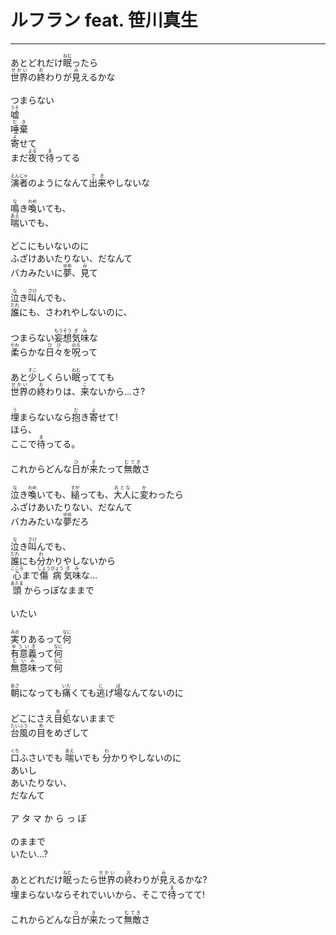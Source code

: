 # ルフラン feat. 笹川真生
---
<lyric>
あとどれだけ<ruby>眠<rt>ねむ</rt></ruby>ったら<br/>
<ruby>世界<rt>せかい</rt></ruby>の<ruby>終<rt>お</rt></ruby>わりが<ruby>見<rt>み</rt></ruby>えるかな<br/>
<br/>
つまらない<br/>
<ruby>嘘<rt>うそ</rt></ruby><br/>
<ruby>唾棄<rt>だき</rt></ruby><br/>
<ruby>寄<rt>よ</rt></ruby>せて<br/>
まだ<ruby>夜<rt>よる</rt></ruby>で<ruby>待<rt>ま</rt></ruby>ってる<br/>
<br/>
<ruby>演者<rt>えんじゃ</rt></ruby>のようになんて<ruby>出来<rt>でき</rt></ruby>やしないな<br/>
<br/>
<ruby>鳴<rt>な</rt></ruby>き<ruby>喚<rt>わめ</rt></ruby>いても、<br/>
<ruby>喘<rt>あえ</rt></ruby>いでも、<br/>
<br/>
どこにもいないのに<br/>
ふざけあいたりない、だなんて<br/>
バカみたいに<ruby>夢<rt>ゆめ</rt></ruby>、<ruby>見<rt>み</rt></ruby>て<br/>
<br/>
<ruby>泣<rt>な</rt></ruby>き<ruby>叫<rt>さけ</rt></ruby>んでも、<br/>
<ruby>誰<rt>だれ</rt></ruby>にも、さわれやしないのに、<br/>
<br/>
つまらない<ruby>妄想<rt>もうそう</rt></ruby><ruby>気味<rt>ぎみ</rt></ruby>な<br/>
<ruby>柔<rt>やわ</rt></ruby>らかな<ruby>日々<rt>ひび</rt></ruby>を<ruby>呪<rt>のろ</rt></ruby>って<br/>
<br/>
あと<ruby>少<rt>すこ</rt></ruby>しくらい<ruby>眠<rt>ねむ</rt></ruby>ってても<br/>
<ruby>世界<rt>せかい</rt></ruby>の<ruby>終<rt>お</rt></ruby>わりは、<ruby>来<rt>こ</rt></ruby>ないから…さ?<br/>
<br/>
<ruby>埋<rt>う</rt></ruby>まらないなら<ruby>抱<rt>だ</rt></ruby>き<ruby>寄<rt>よ</rt></ruby>せて!<br/>
ほら、<br/>
ここで<ruby>待<rt>ま</rt></ruby>ってる。<br/>
<br/>
これからどんな<ruby>日<rt>ひ</rt></ruby>が<ruby>来<rt>き</rt></ruby>たって<ruby>無敵<rt>むてき</rt></ruby>さ<br/>
<br/>
<ruby>泣<rt>な</rt></ruby>き<ruby>喚<rt>わめ</rt></ruby>いても、<ruby>縋<rt>すが</rt></ruby>っても、<ruby>大人<rt>おとな</rt></ruby>に<ruby>変<rt>か</rt></ruby>わったら<br/>
ふざけあいたりない、だなんて<br/>
バカみたいな<ruby>夢<rt>ゆめ</rt></ruby>だろ<br/>
<br/>
<ruby>泣<rt>な</rt></ruby>き<ruby>叫<rt>さけ</rt></ruby>んでも、<br/>
<ruby>誰<rt>だれ</rt></ruby>にも<ruby>分<rt>わ</rt></ruby>かりやしないから<br/>
<ruby>心<rt>こころ</rt></ruby>まで<ruby>傷病<rt>しょうびょう</rt></ruby><ruby>気味<rt>ぎみ</rt></ruby>な…<br/>
<ruby>頭<rt>あたま</rt></ruby> からっぽなままで<br/>
<br/>
いたい<br/>
<br/>
<ruby>実<rt>みの</rt></ruby>りあるって<ruby>何<rt>なに</rt></ruby><br/>
<ruby>有意義<rt>ゆういぎ</rt></ruby>って<ruby>何<rt>なに</rt></ruby><br/>
<ruby>無意味<rt>むいみ</rt></ruby>って<ruby>何<rt>なに</rt></ruby><br/>
<br/>
<ruby>朝<rt>あさ</rt></ruby>になっても<ruby>痛<rt>いた</rt></ruby>くても<ruby>逃<rt>に</rt></ruby>げ<ruby>場<rt>ば</rt></ruby>なんてないのに<br/>
<br/>
どこにさえ<ruby>目処<rt>めど</rt></ruby>ないままで<br/>
<ruby>台風<rt>たいふう</rt></ruby>の<ruby>目<rt>め</rt></ruby>をめざして<br/>
<br/>
<ruby>口<rt>ぐち</rt></ruby>ふさいでも <ruby>喘<rt>あえ</rt></ruby>いでも <ruby>分<rt>わ</rt></ruby>かりやしないのに<br/>
あいし<br/>
あいたりない、<br/>
だなんて<br/>
<br/>
ア タ マ か ら っ ぽ<br/>
<br/>
のままで<br/>
いたい…?<br/>
<br/>
あとどれだけ<ruby>眠<rt>ねむ</rt></ruby>ったら<ruby>世界<rt>せかい</rt></ruby>の<ruby>終<rt>お</rt></ruby>わりが<ruby>見<rt>み</rt></ruby>えるかな?<br/>
<ruby>埋<rt>う</rt></ruby>まらないならそれでいいから、そこで<ruby>待<rt>ま</rt></ruby>ってて!<br/>
<br/>
これからどんな<ruby>日<rt>ひ</rt></ruby>が<ruby>来<rt>き</rt></ruby>たって<ruby>無敵<rt>むてき</rt></ruby>さ<br/>
</lyric>
